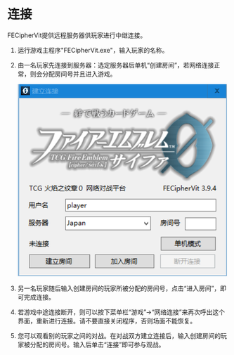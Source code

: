 # 连接

FECipherVit提供远程服务器供玩家进行中继连接。


1. 运行游戏主程序"FECipherVit.exe"，输入玩家的名称。
2. 由一名玩家先连接到服务器：选定服务器后单机“创建房间”，若网络连接正常，则会分配房间号并且进入游戏。

   ![](../.gitbook/assets/connection2.png)

3. 另一名玩家随后输入创建房间的玩家所被分配的房间号，点击“进入房间”，即可完成连接。
4. 若游戏中途连接断开，则可以按下菜单栏“游戏”→“网络连接”来再次呼出这个界面，重新进行连接。请不要直接关闭程序，否则场面不能恢复。
5. 您可以观看别的玩家之间的对战。在对战双方建立连接后，输入创建房间的玩家被分配的房间号。输入后单击“连接”即可参与观战。



